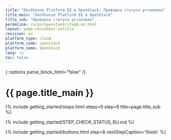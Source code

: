 ```yaml
---
title: "Deckhouse Platform EE в OpenStack: Проверка статуса установки"
title_main: "Deckhouse Platform EE в OpenStack"
title_sub: "Проверка статуса установки"
permalink: ru/gs/openstack/step8-ee.html
layout: page-nosidebar-notitle
revision: ee
platform_type: cloud
platform_code: openstack
platform_name: OpenStack
lang: ru
toc: false
---
```


<link rel="stylesheet" type="text/css" href='{{ assets["getting-started.css"].digest_path }}' />

{::options parse_block_html="false" /}

<h1 class="docs__title">{{ page.title_main }}</h1>
{% include getting_started/steps.html steps=9 step=8 title=page.title_sub %}

{% include getting_started/STEP_CHECK_STATUS_RU.md %}

{% include getting_started/buttons.html step=8 nextStepCaption='finish' %}

